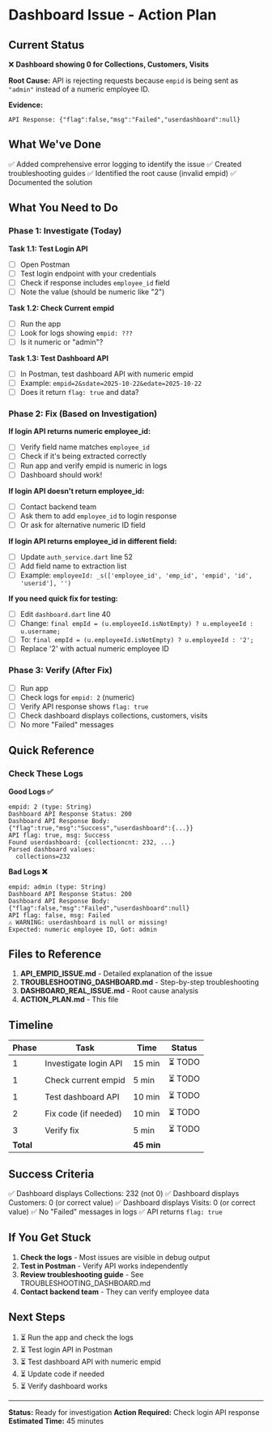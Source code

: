 # Dashboard Issue - Action Plan

## Current Status

❌ **Dashboard showing 0 for Collections, Customers, Visits**

**Root Cause:** API is rejecting requests because `empid` is being sent as `"admin"` instead of a numeric employee ID.

**Evidence:**
```
API Response: {"flag":false,"msg":"Failed","userdashboard":null}
```

## What We've Done

✅ Added comprehensive error logging to identify the issue
✅ Created troubleshooting guides
✅ Identified the root cause (invalid empid)
✅ Documented the solution

## What You Need to Do

### Phase 1: Investigate (Today)

**Task 1.1: Test Login API**
- [ ] Open Postman
- [ ] Test login endpoint with your credentials
- [ ] Check if response includes `employee_id` field
- [ ] Note the value (should be numeric like "2")

**Task 1.2: Check Current empid**
- [ ] Run the app
- [ ] Look for logs showing `empid: ???`
- [ ] Is it numeric or "admin"?

**Task 1.3: Test Dashboard API**
- [ ] In Postman, test dashboard API with numeric empid
- [ ] Example: `empid=2&sdate=2025-10-22&edate=2025-10-22`
- [ ] Does it return `flag: true` and data?

### Phase 2: Fix (Based on Investigation)

**If login API returns numeric employee_id:**
- [ ] Verify field name matches `employee_id`
- [ ] Check if it's being extracted correctly
- [ ] Run app and verify empid is numeric in logs
- [ ] Dashboard should work!

**If login API doesn't return employee_id:**
- [ ] Contact backend team
- [ ] Ask them to add `employee_id` to login response
- [ ] Or ask for alternative numeric ID field

**If login API returns employee_id in different field:**
- [ ] Update `auth_service.dart` line 52
- [ ] Add field name to extraction list
- [ ] Example: `employeeId: _s(['employee_id', 'emp_id', 'empid', 'id', 'userid'], '')`

**If you need quick fix for testing:**
- [ ] Edit `dashboard.dart` line 40
- [ ] Change: `final empId = (u.employeeId.isNotEmpty) ? u.employeeId : u.username;`
- [ ] To: `final empId = (u.employeeId.isNotEmpty) ? u.employeeId : '2';`
- [ ] Replace '2' with actual numeric employee ID

### Phase 3: Verify (After Fix)

- [ ] Run app
- [ ] Check logs for `empid: 2` (numeric)
- [ ] Verify API response shows `flag: true`
- [ ] Check dashboard displays collections, customers, visits
- [ ] No more "Failed" messages

## Quick Reference

### Check These Logs

**Good Logs ✅**
```
empid: 2 (type: String)
Dashboard API Response Status: 200
Dashboard API Response Body: {"flag":true,"msg":"Success","userdashboard":{...}}
API flag: true, msg: Success
Found userdashboard: {collectioncnt: 232, ...}
Parsed dashboard values:
  collections=232
```

**Bad Logs ❌**
```
empid: admin (type: String)
Dashboard API Response Status: 200
Dashboard API Response Body: {"flag":false,"msg":"Failed","userdashboard":null}
API flag: false, msg: Failed
⚠️ WARNING: userdashboard is null or missing!
Expected: numeric employee ID, Got: admin
```

## Files to Reference

1. **API_EMPID_ISSUE.md** - Detailed explanation of the issue
2. **TROUBLESHOOTING_DASHBOARD.md** - Step-by-step troubleshooting
3. **DASHBOARD_REAL_ISSUE.md** - Root cause analysis
4. **ACTION_PLAN.md** - This file

## Timeline

| Phase | Task | Time | Status |
|-------|------|------|--------|
| 1 | Investigate login API | 15 min | ⏳ TODO |
| 1 | Check current empid | 5 min | ⏳ TODO |
| 1 | Test dashboard API | 10 min | ⏳ TODO |
| 2 | Fix code (if needed) | 10 min | ⏳ TODO |
| 3 | Verify fix | 5 min | ⏳ TODO |
| **Total** | | **45 min** | |

## Success Criteria

✅ Dashboard displays Collections: 232 (not 0)
✅ Dashboard displays Customers: 0 (or correct value)
✅ Dashboard displays Visits: 0 (or correct value)
✅ No "Failed" messages in logs
✅ API returns `flag: true`

## If You Get Stuck

1. **Check the logs** - Most issues are visible in debug output
2. **Test in Postman** - Verify API works independently
3. **Review troubleshooting guide** - See TROUBLESHOOTING_DASHBOARD.md
4. **Contact backend team** - They can verify employee data

## Next Steps

1. ⏳ Run the app and check the logs
2. ⏳ Test login API in Postman
3. ⏳ Test dashboard API with numeric empid
4. ⏳ Update code if needed
5. ⏳ Verify dashboard works

---

**Status:** Ready for investigation
**Action Required:** Check login API response
**Estimated Time:** 45 minutes

